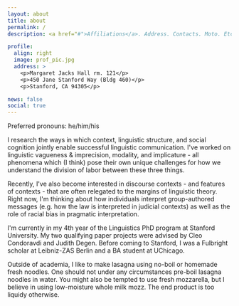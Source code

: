 ```yaml
---
layout: about
title: about
permalink: /
description: <a href="#">Affiliations</a>. Address. Contacts. Moto. Etc.

profile:
  align: right
  image: prof_pic.jpg
  address: >
    <p>Margaret Jacks Hall rm. 121</p>
    <p>450 Jane Stanford Way (Bldg 460)</p>
    <p>Stanford, CA 94305</p>

news: false
social: true
---
```


Preferred pronouns: he/him/his

I research the ways in which context, linguistic structure, and social cognition jointly enable successful linguistic communication. I've worked on linguistic vagueness & imprecision, modality, and implicature - all phenomena which (I think) pose their own unique challenges for how we understand the division of labor between these three things. 

Recently, I've also become interested in discourse contexts - and features of contexts - that are often relegated to the margins of linguistic theory. Right now, I'm thinking about how individuals interpret group-authored messages (e.g. how the law is interpreted in judicial contexts) as well as the role of racial bias in pragmatic interpretation. 

I'm currently in my 4th year of the Linguistics PhD program at Stanford University. My two qualifying paper projects were advised by Cleo Condoravdi and Judith Degen. Before coming to Stanford, I was a Fulbright scholar at Leibniz-ZAS Berlin and a BA student at UChicago. 

Outside of academia, I like to make lasagna using no-boil or homemade fresh noodles. One should not under any circumstances pre-boil lasagna noodles in water. You might also be tempted to use fresh mozzarella, but I believe in using low-moisture whole milk mozz. The end product is too liquidy otherwise. 

<!-- Write your biography here. Tell the world about yourself. Link to your favorite [subreddit](http://reddit.com){:target="\_blank"}. You can put a picture in, too. The code is already in, just name your picture `prof_pic.jpg` and put it in the `img/` folder.

Put your address / P.O. box / other info right below your picture. You can also disable any these elements by editing `profile` property of the YAML header of your `_pages/about.md`. Edit `_bibliography/papers.bib` and Jekyll will render your [publications page](/al-folio/publications/) automatically.

Link to your social media connections, too. This theme is set up to use [Font Awesome icons](http://fortawesome.github.io/Font-Awesome/){:target="\_blank"} and [Academicons](https://jpswalsh.github.io/academicons/){:target="\_blank"}, like the ones below. Add your Facebook, Twitter, LinkedIn, Google Scholar, or just disable all of them. --> 


